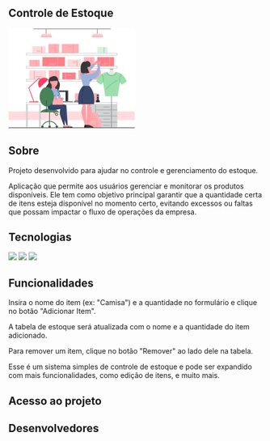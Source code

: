 ## Controle de Estoque

<img width="250px" src="imagens/controle.png" alt="Imagem representativa de controle de estoque">
 
<h2> Sobre</h2>
<p>Projeto desenvolvido para ajudar no controle e gerenciamento do estoque.</p>
<p>Aplicação que permite aos usuários gerenciar e monitorar os produtos disponíveis. Ele tem como objetivo principal garantir que a quantidade certa de itens esteja disponível no momento certo, evitando excessos ou faltas que possam impactar o fluxo de operações da empresa.<p>

## Tecnologias

<div>
  <img src="https://img.shields.io/badge/HTML-239120?style=for-the-badge&logo=html5&logoColor=white">
  <img src="https://img.shields.io/badge/CSS-239120?&style=for-the-badge&logo=css3&logoColor=white">
  <img src="https://img.shields.io/badge/JavaScript-F7DF1E?style=for-the-badge&logo=javascript&logoColor=black">
</div>

## Funcionalidades

Insira o nome do item (ex: "Camisa") e a quantidade no formulário e clique no botão "Adicionar Item".

A tabela de estoque será atualizada com o nome e a quantidade do item adicionado.

Para remover um item, clique no botão "Remover" ao lado dele na tabela.

Esse é um sistema simples de controle de estoque e pode ser expandido com mais funcionalidades, como edição de itens, e muito mais.

##    Acesso ao projeto

##    Desenvolvedores


